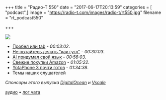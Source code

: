 +++
title = "Радио-Т 550"
date = "2017-06-17T20:13:59"
categories = [ "podcast",]
image = "https://radio-t.com/images/radio-t/rt550.jpg"
filename = "rt_podcast550"

+++

![](https://radio-t.com/images/radio-t/rt550.jpg)

- [Пробел или tab](https://stackoverflow.blog/2017/06/15/developers-use-spaces-make-money-use-tabs/) - *00:03:02*.
- [Не пытайтесь делать "как гугл"](https://blog.bradfieldcs.com/you-are-not-google-84912cf44afb?gi=458c980ef63b) - *00:30:03*.
- [AI придумал свой язык](https://futurism.com/a-facebook-ai-unexpectedly-created-its-own-unique-language/) - *00:56:03*.
- [Свежие покупки Amazon](https://www.wired.com/story/slack-complete-amazon-empire-acquisition/) - *01:05:22*.
- [YotaPhone 3 почти готов](https://www.theverge.com/circuitbreaker/2017/6/16/15821268/yotaphone-3-price-release-date) - *01:34:38*.
- Темы наших слушателей

*Спонсоры этого выпуска [DigitalOcean](https://www.digitalocean.com) и [Vscale](http://bit.ly/radio-t_vscale)*

[аудио](https://cdn.radio-t.com/rt_podcast550.mp3) • [лог чата](http://chat.radio-t.com/logs/radio-t-550.html)
<audio src="https://cdn.radio-t.com/rt_podcast550.mp3" preload="none"></audio>